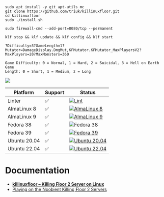 ```
sudo apt install -y git apt-utils mc
git clone https://github.com/triuk/killinuxfloor.git
cd killinuxfloor
sudo ./install.sh
```
```
sudo firewall-cmd --add-port=8080/tcp --permanent
```
```
klf stop && klf update && klf config && klf start

?Difficulty=3?GameLength=1?Mutator=DamageDisplay.DmgMut,KFMutator.KFMutator_MaxPlayersV2?MaxPlayers=20?MaxMonsters=360

Game Difficulty: 0 = Normal, 1 = Hard, 2 = Suicidal, 3 = Hell on Earth Game
Length: 0 = Short, 1 = Medium, 2 = Long
```
![](img/logo-small.png)

| Platform | Support | Status |
|---|---|---|
| Linter | ✅ | [![Lint](https://github.com/noobient/killinuxfloor/actions/workflows/lint.yml/badge.svg)](https://github.com/noobient/killinuxfloor/actions/workflows/lint.yml) |
| AlmaLinux 8 | ✅ | [![AlmaLinux 8](https://github.com/noobient/killinuxfloor/actions/workflows/almalinux-8.yml/badge.svg)](https://github.com/noobient/killinuxfloor/actions/workflows/almalinux-8.yml) |
| AlmaLinux 9 | ✅ | [![AlmaLinux 9](https://github.com/noobient/killinuxfloor/actions/workflows/almalinux-9.yml/badge.svg)](https://github.com/noobient/killinuxfloor/actions/workflows/almalinux-9.yml) |
| Fedora 38 | ✅ | [![Fedora 38](https://github.com/noobient/killinuxfloor/actions/workflows/fedora-38.yml/badge.svg)](https://github.com/noobient/killinuxfloor/actions/workflows/fedora-38.yml) |
| Fedora 39 | ✅ | [![Fedora 39](https://github.com/noobient/killinuxfloor/actions/workflows/fedora-39.yml/badge.svg)](https://github.com/noobient/killinuxfloor/actions/workflows/fedora-39.yml) |
| Ubuntu 20.04 | ✅ | [![Ubuntu 20.04](https://github.com/noobient/killinuxfloor/actions/workflows/ubuntu-20.04.yml/badge.svg)](https://github.com/noobient/killinuxfloor/actions/workflows/ubuntu-20.04.yml) |
| Ubuntu 22.04 | ✅ | [![Ubuntu 22.04](https://github.com/noobient/killinuxfloor/actions/workflows/ubuntu-22.04.yml/badge.svg)](https://github.com/noobient/killinuxfloor/actions/workflows/ubuntu-22.04.yml) |

# Documentation

* **[killinuxfloor – Killing Floor 2 Server on Linux](https://noobient.com/2019/01/11/killinuxfloor-killing-floor-2-server-on-linux/)**
* [Playing on the Noobient Killing Floor 2 Servers](https://noobient.com/2018/08/09/playing-on-the-noobient-killing-floor-2-servers/)
